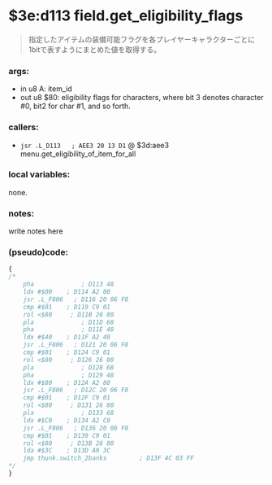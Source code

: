 ﻿

# $3e:d113 field.get_eligibility_flags
> 指定したアイテムの装備可能フラグを各プレイヤーキャラクターごとに1bitで表すようにまとめた値を取得する。

### args:
+	in u8 A: item_id
+	out u8 $80: eligibility flags for characters,
	where bit 3 denotes character #0, bit2 for char #1, and so forth.

### callers:
+	`jsr .L_D113   ; AEE3 20 13 D1` @ $3d:aee3 menu.get_eligibility_of_item_for_all

### local variables:
none.

### notes:
write notes here

### (pseudo)code:
```js
{
/*
    pha             ; D113 48
    ldx #$00    ; D114 A2 00
    jsr .L_F806   ; D116 20 06 F8
    cmp #$01    ; D119 C9 01
    rol <$80     ; D11B 26 80
    pla             ; D11D 68
    pha             ; D11E 48
    ldx #$40    ; D11F A2 40
    jsr .L_F806   ; D121 20 06 F8
    cmp #$01    ; D124 C9 01
    rol <$80     ; D126 26 80
    pla             ; D128 68
    pha             ; D129 48
    ldx #$80    ; D12A A2 80
    jsr .L_F806   ; D12C 20 06 F8
    cmp #$01    ; D12F C9 01
    rol <$80     ; D131 26 80
    pla             ; D133 68
    ldx #$C0    ; D134 A2 C0
    jsr .L_F806   ; D136 20 06 F8
    cmp #$01    ; D139 C9 01
    rol <$80     ; D13B 26 80
    lda #$3C    ; D13D A9 3C
	jmp thunk.switch_2banks         ; D13F 4C 03 FF
*/
}
```



